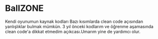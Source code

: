 # BallZONE
Kendi oyunumun kaynak kodları
Bazı kısımlarda clean code açısından yanlışlıklar bulmak mümkün. 3 yıl önceki kodlarım ve öğrenme aşamasında clean code'a dikkat etmedim açıkcası.Umarım yine de yardımcı olur.
